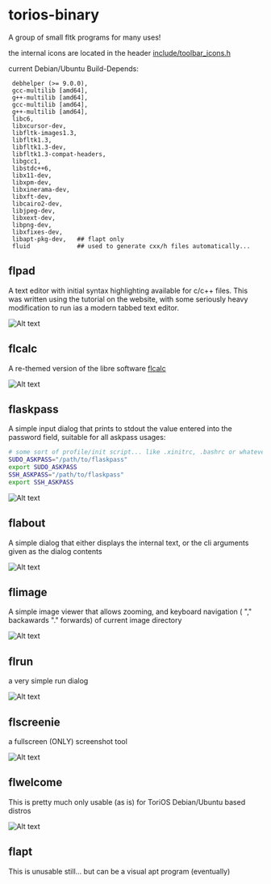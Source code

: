 # torios-binary
A group of small fltk programs for many uses!

the internal icons are located in the header [include/toolbar_icons.h](https://github.com/Israel-D/torios-binary/blob/master/include/toolbar_icons.h)

current Debian/Ubuntu Build-Depends:

```
 debhelper (>= 9.0.0),
 gcc-multilib [amd64],
 g++-multilib [amd64],
 gcc-multilib [amd64],
 g++-multilib [amd64],
 libc6,
 libxcursor-dev,
 libfltk-images1.3,
 libfltk1.3,
 libfltk1.3-dev,
 libfltk1.3-compat-headers,
 libgcc1,
 libstdc++6,
 libx11-dev,
 libxpm-dev,
 libxinerama-dev,
 libxft-dev,
 libcairo2-dev,
 libjpeg-dev,
 libxext-dev,
 libpng-dev,
 libxfixes-dev,
 libapt-pkg-dev,   ## flapt only
 fluid             ## used to generate cxx/h files automatically...
```

## flpad

A text editor with initial syntax highlighting available for c/c++ files.
This was written using the tutorial on the website, with some seriously heavy modification to run ias a modern tabbed text editor.

![Alt text](/screenshots/flpad.png?raw=true "flpad")

## flcalc

A re-themed version of the libre software [flcalc](https://sourceforge.net/projects/flcalc/)


![Alt text](/screenshots/flcalc.png?raw=true "Re-Themed flCalc")

## flaskpass

A simple input dialog that prints to stdout the value entered into the password field, suitable for all askpass usages:

```sh
# some sort of profile/init script... like .xinitrc, .bashrc or whatever
SUDO_ASKPASS="/path/to/flaskpass"
export SUDO_ASKPASS
SSH_ASKPASS="/path/to/flaskpass"
export SSH_ASKPASS
```

![Alt text](/screenshots/flaskpass.png?raw=true "flaskpass")

## flabout

A simple dialog that either displays the internal text, or the cli arguments given as the dialog contents

![Alt text](/screenshots/flabout.png?raw=true "flabout")

## flimage

A simple image viewer that allows zooming, and keyboard navigation ( "," backawards "." forwards) of current image directory

![Alt text](/screenshots/flimage.png?raw=true "flimage")

## flrun

a very simple run dialog

![Alt text](/screenshots/flrun.png?raw=true "flrun")

## flscreenie

a fullscreen (ONLY) screenshot tool

![Alt text](/screenshots/flscreenie.png?raw=true "flscreenie")

## flwelcome

This is pretty much only usable (as is) for ToriOS Debian/Ubuntu based distros

![Alt text](/screenshots/flwelcome.png?raw=true "flwelcome")

## flapt

This is unusable still... but can be a visual apt program (eventually)
